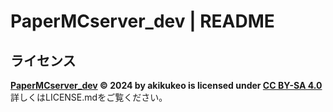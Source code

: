 # PaperMCserver_dev | README

## ライセンス
**[PaperMCserver_dev](https://github.com/akikukeo/PaperMCserver_dev) © 2024 by akikukeo is licensed under [CC BY-SA 4.0](https://creativecommons.org/licenses/by-sa/4.0/)** <br>
詳しくはLICENSE.mdをご覧ください。
